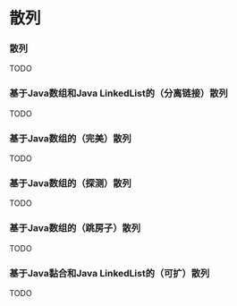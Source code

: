 # 散列

### 散列

TODO

### 基于Java数组和Java LinkedList的（分离链接）散列

TODO

### 基于Java数组的（完美）散列

TODO

### 基于Java数组的（探测）散列

TODO

### 基于Java数组的（跳房子）散列

TODO

### 基于Java黏合和Java LinkedList的（可扩）散列

TODO
